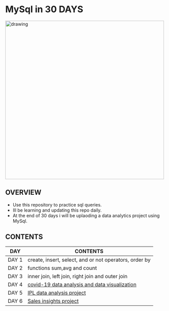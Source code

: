 # MySql in 30 DAYS
<img src=https://user-images.githubusercontent.com/66214509/128676671-fc919427-a041-4e86-a985-684596ccfe2e.JPG alt="drawing" width="500" class='center'>

## OVERVIEW
* Use this repository to practice sql queries.
* Ill be learning and updating this repo daily.
* At the end of 30 days i will be uplaoding a data analytics project using MySql.

## CONTENTS
|   DAY     | CONTENTS                                                                                                                      |
|----       | -----                                                                                                                         |
|  DAY 1    | create, insert, select, and or not operators, order by                                                                        |
|  DAY 2    | functions sum,avg and count                                                                                                   |
|  DAY 3    | inner join, left join, right join and outer join                                                                              |
|  DAY 4    | [covid-19 data analysis and data visualization](https://github.com/srikanth2102/COVID-19-Data-Analysis-and-Data-Visualisation)|
|  DAY 5    | [IPL data analysis project](https://github.com/srikanth2102/IPL_DATA_ANALYSIS)                                                |
|  DAY 6    | [Sales insights project](https://github.com/srikanth2102/SALES_INSIGHTS)                                                      |
